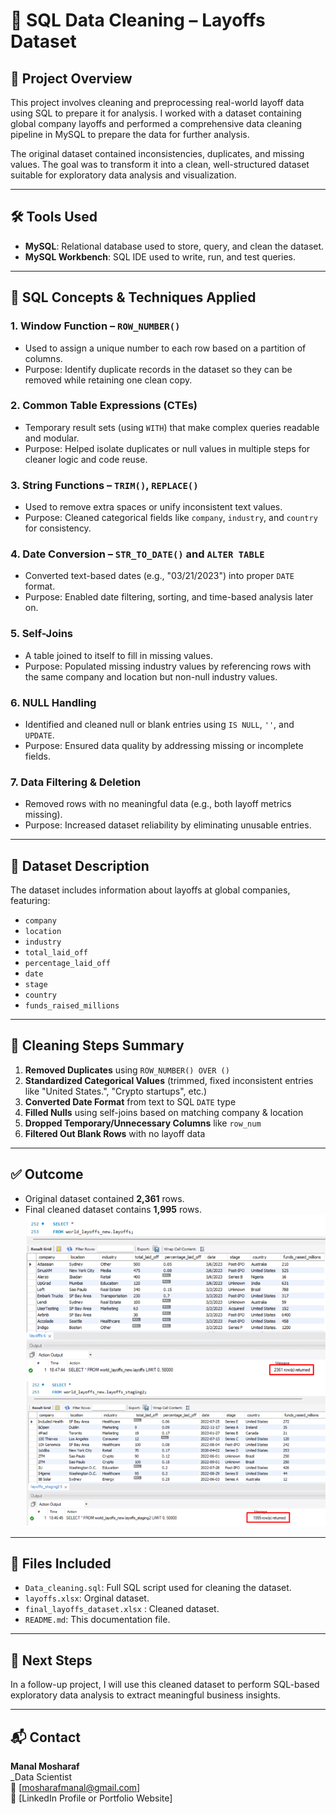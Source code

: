 # 🧹 SQL Data Cleaning – Layoffs Dataset

## 📌 Project Overview

This project involves cleaning and preprocessing real-world layoff data using SQL to prepare it for analysis. I worked with a dataset containing global company layoffs and performed a comprehensive data cleaning pipeline in MySQL to prepare the data for further analysis.

The original dataset contained inconsistencies, duplicates, and missing values. The goal was to transform it into a clean, well-structured dataset suitable for exploratory data analysis and visualization.

---

## 🛠 Tools Used

- **MySQL**: Relational database used to store, query, and clean the dataset.
- **MySQL Workbench**: SQL IDE used to write, run, and test queries.

---

## 🧠 SQL Concepts & Techniques Applied

### 1. **Window Function – `ROW_NUMBER()`**
- Used to assign a unique number to each row based on a partition of columns.
- Purpose: Identify duplicate records in the dataset so they can be removed while retaining one clean copy.

### 2. **Common Table Expressions (CTEs)**
- Temporary result sets (using `WITH`) that make complex queries readable and modular.
- Purpose: Helped isolate duplicates or null values in multiple steps for cleaner logic and code reuse.

### 3. **String Functions – `TRIM()`, `REPLACE()`**
- Used to remove extra spaces or unify inconsistent text values.
- Purpose: Cleaned categorical fields like `company`, `industry`, and `country` for consistency.

### 4. **Date Conversion – `STR_TO_DATE()` and `ALTER TABLE`**
- Converted text-based dates (e.g., "03/21/2023") into proper `DATE` format.
- Purpose: Enabled date filtering, sorting, and time-based analysis later on.

### 5. **Self-Joins**
- A table joined to itself to fill in missing values.
- Purpose: Populated missing industry values by referencing rows with the same company and location but non-null industry values.

### 6. **NULL Handling**
- Identified and cleaned null or blank entries using `IS NULL`, `''`, and `UPDATE`.
- Purpose: Ensured data quality by addressing missing or incomplete fields.

### 7. **Data Filtering & Deletion**
- Removed rows with no meaningful data (e.g., both layoff metrics missing).
- Purpose: Increased dataset reliability by eliminating unusable entries.

---

## 📂 Dataset Description

The dataset includes information about layoffs at global companies, featuring:

- `company`
- `location`
- `industry`
- `total_laid_off`
- `percentage_laid_off`
- `date`
- `stage`
- `country`
- `funds_raised_millions`

---

## 🔧 Cleaning Steps Summary

1. **Removed Duplicates** using `ROW_NUMBER() OVER ()`
2. **Standardized Categorical Values** (trimmed, fixed inconsistent entries like "United States.", "Crypto startups", etc.)
3. **Converted Date Format** from text to SQL `DATE` type
4. **Filled Nulls** using self-joins based on matching company & location
5. **Dropped Temporary/Unnecessary Columns** like `row_num`
6. **Filtered Out Blank Rows** with no layoff data

---

## ✅ Outcome

- Original dataset contained **2,361** rows.
- Final cleaned dataset contains **1,995** rows.
![Before and After Cleaning](images/before_after_cleaning.png)

---

## 📁 Files Included

- `Data_cleaning.sql`: Full SQL script used for cleaning the dataset.
- `layoffs.xlsx`: Orginal dataset.
- `final_layoffs_dataset.xlsx` : Cleaned dataset.
- `README.md`: This documentation file.

---

## 🚀 Next Steps

In a follow-up project, I will use this cleaned dataset to perform SQL-based exploratory data analysis to extract meaningful business insights.

---

## 📬 Contact

**Manal Mosharaf**  
_Data Scientist  
📧 [mosharafmanal@gmail.com]  
🔗 [LinkedIn Profile or Portfolio Website]



